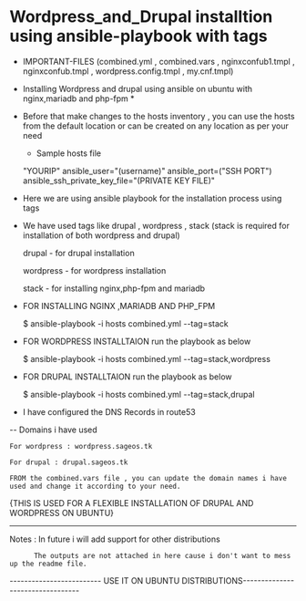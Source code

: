 # Wordpress_and_Drupal installtion using ansible-playbook with tags

* IMPORTANT-FILES
(combined.yml , combined.vars , nginxconfub1.tmpl , nginxconfub.tmpl , wordpress.config.tmpl , my.cnf.tmpl)

* Installing Wordpress and drupal using ansible on ubuntu with nginx,mariadb and php-fpm *

* Before that make changes to the hosts inventory , you can use the hosts from the default location or can be created on any location as per your need

  * Sample hosts file
 
   "YOURIP" ansible_user="(username)" ansible_port=("SSH PORT") ansible_ssh_private_key_file="(PRIVATE KEY FILE)"
 

* Here we are using ansible playbook for the installation process using tags

 - We have used tags like drupal , wordpress , stack (stack is required for installation of both wordpress and drupal)
   
   drupal - for drupal installation
   
   wordpress - for wordpress installation
   
   stack - for installing nginx,php-fpm and mariadb
   

* FOR INSTALLING NGINX ,MARIADB AND PHP_FPM 

  $ ansible-playbook -i hosts combined.yml --tag=stack
   
* FOR WORDPRESS INSTALLTAION run the playbook as below
  
   $ ansible-playbook -i hosts combined.yml --tag=stack,wordpress
   
* FOR DRUPAL INSTALLTAION run the playbook as below

  $ ansible-playbook -i hosts combined.yml --tag=stack,drupal
  
* I have configured the DNS Records in route53 

-- Domains i have used
 
    For wordpress : wordpress.sageos.tk
    
    For drupal : drupal.sageos.tk
    
    FROM the combined.vars file , you can update the domain names i have used and change it according to your need.
  
  {THIS IS USED FOR A FLEXIBLE INSTALLATION OF DRUPAL AND WORDPRESS ON UBUNTU}
  
  -------------------------------------------------------------------------------
  Notes : In future i will add support for other distributions
  
          The outputs are not attached in here cause i don't want to mess up the readme file.
          
          
          
  ------------------------- USE IT ON UBUNTU DISTRIBUTIONS---------------------------------
          
